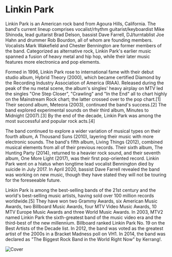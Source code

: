 # Linkin Park

Linkin Park is an American rock band from Agoura Hills, California. The band's current lineup comprises vocalist/rhythm guitarist/keyboardist Mike Shinoda, lead guitarist Brad Delson, bassist Dave Farrell, DJ/turntablist Joe Hahn and drummer Rob Bourdon, all of whom are founding members. Vocalists Mark Wakefield and Chester Bennington are former members of the band. Categorized as alternative rock, Linkin Park's earlier music spanned a fusion of heavy metal and hip hop, while their later music features more electronica and pop elements.

Formed in 1996, Linkin Park rose to international fame with their debut studio album, Hybrid Theory (2000), which became certified Diamond by the Recording Industry Association of America (RIAA). Released during the peak of the nu metal scene, the album's singles' heavy airplay on MTV led the singles "One Step Closer", "Crawling" and "In the End" all to chart highly on the Mainstream Rock chart; the latter crossed over to the pop chart.[1] Their second album, Meteora (2003), continued the band's success.[2] The band explored experimental sounds on their third album, Minutes to Midnight (2007).[3] By the end of the decade, Linkin Park was among the most successful and popular rock acts.[4]

The band continued to explore a wider variation of musical types on their fourth album, A Thousand Suns (2010), layering their music with more electronic sounds. The band's fifth album, Living Things (2012), combined musical elements from all of their previous records. Their sixth album, The Hunting Party (2014), returned to a heavier rock sound, and their seventh album, One More Light (2017), was their first pop-oriented record. Linkin Park went on a hiatus when longtime lead vocalist Bennington died by suicide in July 2017. In April 2020, bassist Dave Farrell revealed the band was working on new music, though they have stated they will not be touring for the foreseeable future.

Linkin Park is among the best-selling bands of the 21st century and the world's best-selling music artists, having sold over 100 million records worldwide.[5] They have won two Grammy Awards, six American Music Awards, two Billboard Music Awards, four MTV Video Music Awards, 10 MTV Europe Music Awards and three World Music Awards. In 2003, MTV2 named Linkin Park the sixth-greatest band of the music video era and the third-best of the new millennium. Billboard ranked Linkin Park No. 19 on the Best Artists of the Decade list. In 2012, the band was voted as the greatest artist of the 2000s in a Bracket Madness poll on VH1. In 2014, the band was declared as "The Biggest Rock Band in the World Right Now" by Kerrang!.

![Cover](https://m.media-amazon.com/images/I/81lYb4eQQ-L._SL1425_.jpg)